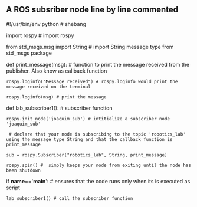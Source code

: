## A ROS subsriber node line by line commented

#!/usr/bin/env python    # shebang 

import rospy # import rospy

from std_msgs.msg import String # import String message type from std_msgs package

def print_message(msg): # function to print the message received from the publisher. Also know as callback function

    rospy.loginfo("Message received") # rospy.loginfo would print the message received on the terminal
    
    rospy.loginfo(msg) # print the message

def lab_subscriber1(): # subscriber function

    rospy.init_node('joaquim_sub') # intitialize a subscriber node 'joaquim_sub'
    
     # declare that your node is subscribing to the topic 'robotics_lab' using the message type String and that the callback function is 		print_message
     
    sub = rospy.Subscriber("robotics_lab", String, print_message)  

    rospy.spin() #  simply keeps your node from exiting until the node has been shutdown

if __name__=='__main__': # ensures that the code runs only when its is executed as script

    lab_subscriber1() # call the subscriber function
